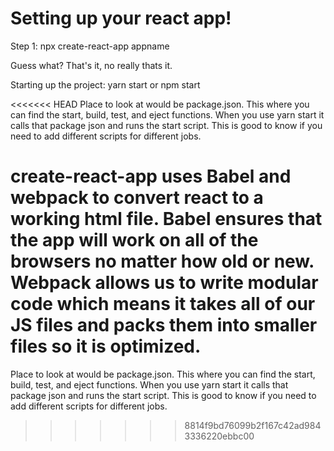 # Setting up your react app!

Step 1: npx create-react-app appname

Guess what? That's it, no really thats it.

Starting up the project: yarn start or npm start

<<<<<<< HEAD
Place to look at would be package.json. This where you can find the start, build, test, and eject functions. When you use yarn start it calls that package json and runs the start script. This is good to know if you need to add different scripts for different jobs. 

create-react-app uses Babel and webpack to convert react to a working html file. Babel ensures that the app will work on all of the browsers no matter how old or new. Webpack allows us to write modular code which means it takes all of our JS files and packs them into smaller files so it is optimized. 
=======
Place to look at would be package.json. This where you can find the start, build, test, and eject functions. When you use yarn start it calls that package json and runs the start script. This is good to know if you need to add different scripts for different jobs. 
>>>>>>> 8814f9bd76099b2f167c42ad9843336220ebbc00
